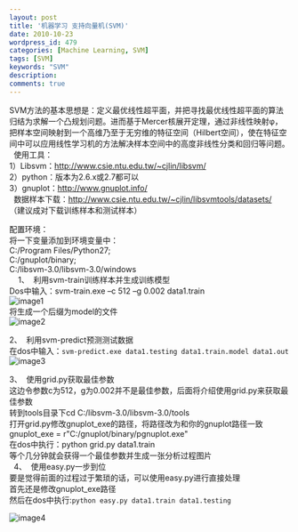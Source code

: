 ```yaml
---
layout: post
title: '机器学习 支持向量机(SVM)'
date: 2010-10-23
wordpress_id: 479
categories: [Machine Learning, SVM]
tags: [SVM]
keywords: "SVM"
description: 
comments: true
---
```

SVM方法的基本思想是：定义最优线性超平面，并把寻找最优线性超平面的算法归结为求解一个凸规划问题。进而基于Mercer核展开定理，通过非线性映射φ，把样本空间映射到一个高维乃至于无穷维的特征空间（Hilbert空间），使在特征空间中可以应用线性学习机的方法解决样本空间中的高度非线性分类和回归等问题。
 
使用工具：  
1）Libsvm：<http://www.csie.ntu.edu.tw/~cjlin/libsvm/>   
2）python：版本为2.6.x或2.7都可以   
3）gnuplot：<http://www.gnuplot.info/>  
 
数据样本下载：<http://www.csie.ntu.edu.tw/~cjlin/libsvmtools/datasets/>  
（建议成对下载训练样本和测试样本）   

配置环境：  
将一下变量添加到环境变量中：  
C:/Program Files/Python27;  
C:/gnuplot/binary;  
C:/libsvm-3.0/libsvm-3.0/windows  
 
 
1、  利用svm-train训练样本并生成训练模型  
Dos中输入：svm-train.exe –c 512 –g 0.002 data1.train  
![image1](/images/uploads/2010/10/0_1287830139929O.gif)  
将生成一个后缀为model的文件  
![image2](/images/uploads/2010/10/0_1287830179zPX1.gif)

2、  利用svm-predict预测测试数据  
在dos中输入：```svm-predict.exe data1.testing data1.train.model data1.out```
![image3](/images/uploads/2010/10/0_1287830185Oo7L.gif)

3、  使用grid.py获取最佳参数  
这边令参数c为512，g为0.002并不是最佳参数，后面将介绍使用grid.py来获取最佳参数  
转到tools目录下cd C:/libsvm-3.0/libsvm-3.0/tools  
打开grid.py修改gnuplot_exe的路径，将路径改为和你的gnuplot路径一致  
gnuplot_exe = r"C:/gnuplot/binary/pgnuplot.exe"  
在dos中执行：python grid.py data1.train  
等个几分钟就会获得一个最佳参数并生成一张分析过程图片  
 
4、  使用easy.py一步到位  
要是觉得前面的过程过于繁琐的话，可以使用easy.py进行直接处理  
首先还是修改gnuplot_exe路径  
然后在dos中执行:```python easy.py data1.train data1.testing```

![image4](/images/uploads/2010/10/0_1287830189YC11.gif)
